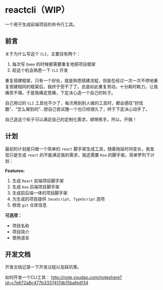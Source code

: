 # reactcli（WIP）
一个用于生成前端项目的命令行工具。

## 前言
关于为什么写这个 `CLI`，主要目有两个：
1. 每次写 `Demo` 的时候都需要重复地搭项目框架
2. 趁这个机会熟悉一下 `CLI` 开发

重复搭建框架，只有一个好处，就是熟悉搭建流程，但是在经过一次一次不停地重复搭建相同的框架后，我终于受不了了。总是如此重复劳动，十分耗时耗力，让我痛苦不堪。于是我痛定思痛，下定决心造一个自己的轮子。

自己用过的 `CLI` 工具也不少了，每次用到别人做的工具时，都会感叹“好炫酷”、“怎么做到的”...想自己尝试撸一个也已经很久了，终于下定决心动手了。

自己造这个轮子可以满足自己的定制化需求，顺带练手。所以，开搞！

## 计划
最初的计划是只做一个简单的 `react` 脚手架生成工具，随着拖延时间变长，我发现只是生成 `react` 的不能满足我的需求，我还需要 `Koa` 的脚手架。简单罗列下计划：

**Features:**
1. 生成 `React` 前端项目脚手架
2. 生成 `Koa` 后端项目脚手架
3. 生成前后端一体的项目脚手架
4. 为生成的项目提供 `JavaScript`、`TypeScript` 选项
5. 修改 `git` 仓库信息

**可选项：**
- 项目名称
- 项目简介
- 使用语言

## 开发文档
开发文档记录一下开发过程以及踩坑等。

如何开发一个CLI工具： http://note.youdao.com/noteshare?id=c7e672a8c477b3337417db15bafedf34
